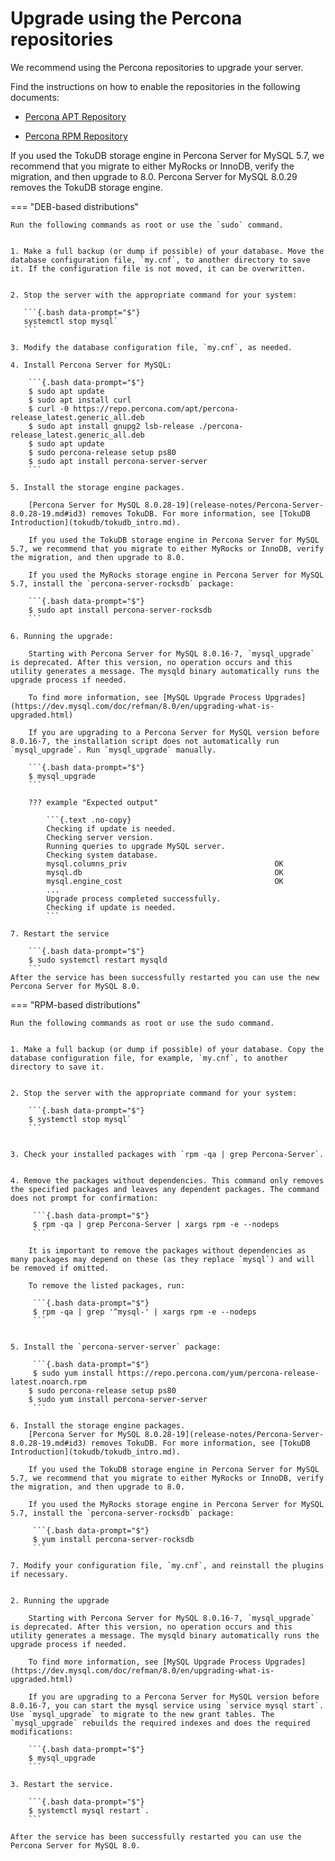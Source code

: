 # Upgrade using the Percona repositories

We recommend using the Percona repositories to upgrade your server.

Find the instructions on how to enable the repositories in the following documents:

* [Percona APT Repository](installation/apt-repo.md)

* [Percona RPM Repository](installation/yum-repo.md)

If you used the TokuDB storage engine in Percona Server for MySQL 5.7, we recommend that you migrate to either MyRocks or InnoDB, verify the migration, and then upgrade to 8.0. Percona Server for MySQL 8.0.29 removes the TokuDB storage engine.

=== "DEB-based distributions"

    Run the following commands as root or use the `sudo` command.


    1. Make a full backup (or dump if possible) of your database. Move the database configuration file, `my.cnf`, to another directory to save it. If the configuration file is not moved, it can be overwritten.


    2. Stop the server with the appropriate command for your system:
   
       ```{.bash data-prompt="$"}
       systemctl stop mysql`
       ```

    3. Modify the database configuration file, `my.cnf`, as needed.

    4. Install Percona Server for MySQL:

        ```{.bash data-prompt="$"}
        $ sudo apt update
        $ sudo apt install curl
        $ curl -0 https://repo.percona.com/apt/percona-release_latest.generic_all.deb 
        $ sudo apt install gnupg2 lsb-release ./percona-release_latest.generic_all.deb
        $ sudo apt update
        $ sudo percona-release setup ps80
        $ sudo apt install percona-server-server
        ```

    5. Install the storage engine packages.

        [Percona Server for MySQL 8.0.28-19](release-notes/Percona-Server-8.0.28-19.md#id3) removes TokuDB. For more information, see [TokuDB Introduction](tokudb/tokudb_intro.md). 
        
        If you used the TokuDB storage engine in Percona Server for MySQL 5.7, we recommend that you migrate to either MyRocks or InnoDB, verify the migration, and then upgrade to 8.0.

        If you used the MyRocks storage engine in Percona Server for MySQL 5.7, install the `percona-server-rocksdb` package:

        ```{.bash data-prompt="$"}
        $ sudo apt install percona-server-rocksdb
        ```

    6. Running the upgrade:

        Starting with Percona Server for MySQL 8.0.16-7, `mysql_upgrade` is deprecated. After this version, no operation occurs and this utility generates a message. The mysqld binary automatically runs the upgrade process if needed. 

        To find more information, see [MySQL Upgrade Process Upgrades](https://dev.mysql.com/doc/refman/8.0/en/upgrading-what-is-upgraded.html)

        If you are upgrading to a Percona Server for MySQL version before 8.0.16-7, the installation script does not automatically run `mysql_upgrade`. Run `mysql_upgrade` manually.

        ```{.bash data-prompt="$"}
        $ mysql_upgrade
        ```

        ??? example "Expected output"

            ```{.text .no-copy}
            Checking if update is needed.
            Checking server version.
            Running queries to upgrade MySQL server.
            Checking system database.
            mysql.columns_priv                                 OK
            mysql.db                                           OK
            mysql.engine_cost                                  OK
            ...
            Upgrade process completed successfully.
            Checking if update is needed.
            ```

    7. Restart the service 

        ```{.bash data-prompt="$"}
        $ sudo systemctl restart mysqld
        ```
    After the service has been successfully restarted you can use the new Percona Server for MySQL 8.0.

=== "RPM-based distributions"

    Run the following commands as root or use the sudo command.


    1. Make a full backup (or dump if possible) of your database. Copy the database configuration file, for example, `my.cnf`, to another directory to save it.


    2. Stop the server with the appropriate command for your system:
   
        ```{.bash data-prompt="$"}
        $ systemctl stop mysql`
        ```


    3. Check your installed packages with `rpm -qa | grep Percona-Server`.


    4. Remove the packages without dependencies. This command only removes the specified packages and leaves any dependent packages. The command does not prompt for confirmation:

         ```{.bash data-prompt="$"}
         $ rpm -qa | grep Percona-Server | xargs rpm -e --nodeps
         ```

        It is important to remove the packages without dependencies as many packages may depend on these (as they replace `mysql`) and will be removed if omitted.
        
        To remove the listed packages, run:

         ```{.bash data-prompt="$"}
         $ rpm -qa | grep '^mysql-' | xargs rpm -e --nodeps
         ```


    5. Install the `percona-server-server` package:

         ```{.bash data-prompt="$"}
         $ sudo yum install https://repo.percona.com/yum/percona-release-latest.noarch.rpm
        $ sudo percona-release setup ps80
        $ sudo yum install percona-server-server
         ```

    6. Install the storage engine packages.
        [Percona Server for MySQL 8.0.28-19](release-notes/Percona-Server-8.0.28-19.md#id3) removes TokuDB. For more information, see [TokuDB Introduction](tokudb/tokudb_intro.md).
        
        If you used the TokuDB storage engine in Percona Server for MySQL 5.7, we recommend that you migrate to either MyRocks or InnoDB, verify the migration, and then upgrade to 8.0.

        If you used the MyRocks storage engine in Percona Server for MySQL 5.7, install the `percona-server-rocksdb` package:

         ```{.bash data-prompt="$"}
         $ yum install percona-server-rocksdb
         ```

    7. Modify your configuration file, `my.cnf`, and reinstall the plugins if necessary.


    2. Running the upgrade
        
        Starting with Percona Server for MySQL 8.0.16-7, `mysql_upgrade` is deprecated. After this version, no operation occurs and this utility generates a message. The mysqld binary automatically runs the upgrade process if needed. 

        To find more information, see [MySQL Upgrade Process Upgrades](https://dev.mysql.com/doc/refman/8.0/en/upgrading-what-is-upgraded.html)

        If you are upgrading to a Percona Server for MySQL version before 8.0.16-7, you can start the mysql service using `service mysql start`. Use `mysql_upgrade` to migrate to the new grant tables. The `mysql_upgrade` rebuilds the required indexes and does the required modifications:
        
        ```{.bash data-prompt="$"}
        $ mysql_upgrade
        ```

    3. Restart the service.
        
        ```{.bash data-prompt="$"}
        $ systemctl mysql restart`.
        ```
        
    After the service has been successfully restarted you can use the Percona Server for MySQL 8.0.
